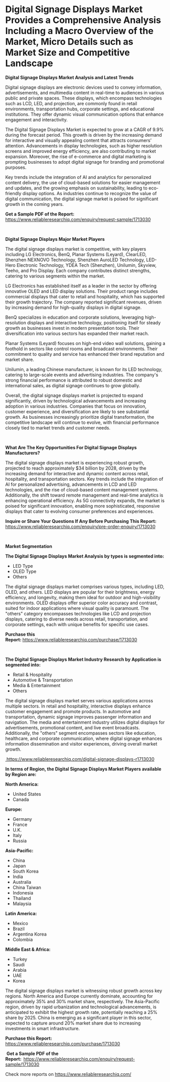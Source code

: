 <p><h1>Digital Signage Displays Market Provides a Comprehensive Analysis Including a Macro Overview of the Market, Micro Details such as Market Size and Competitive Landscape</h1></p><p><strong>Digital Signage Displays Market Analysis and Latest Trends</strong></p>
<p><p>Digital signage displays are electronic devices used to convey information, advertisements, and multimedia content in real-time to audiences in various public and private spaces. These displays, which encompass technologies such as LCD, LED, and projection, are commonly found in retail environments, transportation hubs, corporate settings, and educational institutions. They offer dynamic visual communication options that enhance engagement and interactivity.</p><p>The Digital Signage Displays Market is expected to grow at a CAGR of 9.9% during the forecast period. This growth is driven by the increasing demand for interactive and visually appealing content that attracts consumers’ attention. Advancements in display technologies, such as higher resolution screens and improved energy efficiency, are also contributing to market expansion. Moreover, the rise of e-commerce and digital marketing is prompting businesses to adopt digital signage for branding and promotional purposes.</p><p>Key trends include the integration of AI and analytics for personalized content delivery, the use of cloud-based solutions for easier management and updates, and the growing emphasis on sustainability, leading to eco-friendly display options. As industries continue to recognize the value of digital communication, the digital signage market is poised for significant growth in the coming years.</p></p>
<p><strong>Get a Sample PDF of the Report:&nbsp;</strong> <a href="https://www.reliableresearchiq.com/enquiry/request-sample/1713030?utm_campaign=2101&utm_medium=2&utm_source=Github&utm_content=ia&utm_term=11022025&utm_id=digital-signage-displays">https://www.reliableresearchiq.com/enquiry/request-sample/1713030</a></p>
<p>&nbsp;</p>
<p><strong>Digital Signage Displays Major Market Players</strong></p>
<p><p>The digital signage displays market is competitive, with key players including LG Electronics, BenQ, Planar Systems (Leyard), ClearLED, Shenzhen NEXNOVO Technology, Shenzhen AuroLED Technology, LED-Hero Electronic Technology, YDEA Tech (Shenzhen), Unilumin, Skyview, Teeho, and Pro Display. Each company contributes distinct strengths, catering to various segments within the market.</p><p>LG Electronics has established itself as a leader in the sector by offering innovative OLED and LED display solutions. Their product range includes commercial displays that cater to retail and hospitality, which has supported their growth trajectory. The company reported significant revenues, driven by increasing demand for high-quality displays in digital signage.</p><p>BenQ specializes in education and corporate solutions, leveraging high-resolution displays and interactive technology, positioning itself for steady growth as businesses invest in modern presentation tools. Their diversification into various sectors has expanded their market reach.</p><p>Planar Systems (Leyard) focuses on high-end video wall solutions, gaining a foothold in sectors like control rooms and broadcast environments. Their commitment to quality and service has enhanced their brand reputation and market share.</p><p>Unilumin, a leading Chinese manufacturer, is known for its LED technology, catering to large-scale events and advertising industries. The company's strong financial performance is attributed to robust domestic and international sales, as digital signage continues to grow globally.</p><p>Overall, the digital signage displays market is projected to expand significantly, driven by technological advancements and increasing adoption in various industries. Companies that focus on innovation, customer experience, and diversification are likely to see substantial growth. As businesses increasingly prioritize digital transformation, the competitive landscape will continue to evolve, with financial performance closely tied to market trends and customer needs.</p></p>
<p>&nbsp;</p>
<p><strong>What Are The Key Opportunities For Digital Signage Displays Manufacturers?</strong></p>
<p><p>The digital signage displays market is experiencing robust growth, projected to reach approximately $34 billion by 2028, driven by the increasing demand for interactive and dynamic content across retail, hospitality, and transportation sectors. Key trends include the integration of AI for personalized advertising, advancements in LCD and LED technologies, and the rise of cloud-based content management systems. Additionally, the shift toward remote management and real-time analytics is enhancing operational efficiency. As 5G connectivity expands, the market is poised for significant innovation, enabling more sophisticated, responsive displays that cater to evolving consumer preferences and experiences.</p></p>
<p><strong>Inquire or Share Your Questions If Any Before Purchasing This Report:</strong> <a href="https://www.reliableresearchiq.com/enquiry/pre-order-enquiry/1713030?utm_campaign=2101&utm_medium=2&utm_source=Github&utm_content=ia&utm_term=11022025&utm_id=digital-signage-displays">https://www.reliableresearchiq.com/enquiry/pre-order-enquiry/1713030</a></p>
<p>&nbsp;</p>
<p><strong>Market Segmentation</strong></p>
<p><strong>The Digital Signage Displays Market Analysis by types is segmented into:</strong></p>
<p><ul><li>LED Type</li><li>OLED Type</li><li>Others</li></ul></p>
<p><p>The digital signage displays market comprises various types, including LED, OLED, and others. LED displays are popular for their brightness, energy efficiency, and longevity, making them ideal for outdoor and high-visibility environments. OLED displays offer superior color accuracy and contrast, suited for indoor applications where visual quality is paramount. The "others" category encompasses technologies like LCD and projection displays, catering to diverse needs across retail, transportation, and corporate settings, each with unique benefits for specific use cases.</p></p>
<p><strong>Purchase this Report:&nbsp;</strong><a href="https://www.reliableresearchiq.com/purchase/1713030?utm_campaign=2101&utm_medium=2&utm_source=Github&utm_content=ia&utm_term=11022025&utm_id=digital-signage-displays">https://www.reliableresearchiq.com/purchase/1713030</a></p>
<p>&nbsp;</p>
<p><strong>The Digital Signage Displays Market Industry Research by Application is segmented into:</strong></p>
<p><ul><li>Retail & Hospitality</li><li>Automotive & Transportation</li><li>Media & Entertainment</li><li>Others</li></ul></p>
<p><p>The digital signage displays market serves various applications across multiple sectors. In retail and hospitality, interactive displays enhance customer engagement and promote products. In automotive and transportation, dynamic signage improves passenger information and navigation. The media and entertainment industry utilizes digital displays for advertisements, promotional content, and live event broadcasts. Additionally, the "others" segment encompasses sectors like education, healthcare, and corporate communication, where digital signage enhances information dissemination and visitor experiences, driving overall market growth.</p></p>
<p><a href="https://www.reliableresearchiq.com/digital-signage-displays-r1713030?utm_campaign=2101&utm_medium=2&utm_source=Github&utm_content=ia&utm_term=11022025&utm_id=digital-signage-displays">&nbsp;https://www.reliableresearchiq.com/digital-signage-displays-r1713030</a></p>
<p><strong>In terms of Region, the Digital Signage Displays Market Players available by Region are:</strong></p>
<p>
    <p> <strong> North America: </strong>
        <ul>
            <li>United States</li>
            <li>Canada</li>
        </ul>
        </p> 
    <p> <strong> Europe: </strong>
        <ul>
            <li>Germany</li>
            <li>France</li>
            <li>U.K.</li>
            <li>Italy</li>
            <li>Russia</li>
        </ul>
        </p> 
    <p> <strong> Asia-Pacific: </strong>
        <ul>
            <li>China</li>
            <li>Japan</li>
            <li>South Korea</li>
            <li>India</li>
            <li>Australia</li>
            <li>China Taiwan</li>
            <li>Indonesia</li>
            <li>Thailand</li>
            <li>Malaysia</li>
        </ul>
        </p> 
    <p> <strong> Latin America: </strong>
        <ul>
            <li>Mexico</li>
            <li>Brazil</li>
            <li>Argentina Korea</li>
            <li>Colombia</li>
        </ul>
        </p> 
    <p> <strong> Middle East & Africa: </strong>
        <ul>
            <li>Turkey</li>
            <li>Saudi</li>
            <li>Arabia</li>
            <li>UAE</li>
            <li>Korea</li>
        </ul>
    </p>
    </p>
<p><p>The digital signage displays market is witnessing robust growth across key regions. North America and Europe currently dominate, accounting for approximately 35% and 30% market share, respectively. The Asia-Pacific region, driven by rapid urbanization and technological advancements, is anticipated to exhibit the highest growth rate, potentially reaching a 25% share by 2025. China is emerging as a significant player in this sector, expected to capture around 20% market share due to increasing investments in smart infrastructure.</p></p>
<p><strong>Purchase this Report: </strong><a href="https://www.reliableresearchiq.com/purchase/1713030?utm_campaign=2101&utm_medium=2&utm_source=Github&utm_content=ia&utm_term=11022025&utm_id=digital-signage-displays">https://www.reliableresearchiq.com/purchase/1713030</a></p>
<p>&nbsp;<strong>Get a Sample PDF of the Report:&nbsp;&nbsp;</strong><a href="https://www.reliableresearchiq.com/enquiry/request-sample/1713030?utm_campaign=2101&utm_medium=2&utm_source=Github&utm_content=ia&utm_term=11022025&utm_id=digital-signage-displays">https://www.reliableresearchiq.com/enquiry/request-sample/1713030</a></p>
<p><strong></strong></p>
<p>Check more reports on <a href="https://www.reliableresearchiq.com/?utm_campaign=2101&utm_medium=2&utm_source=Github&utm_content=ia&utm_term=11022025&utm_id=digital-signage-displays">https://www.reliableresearchiq.com/</a></p>